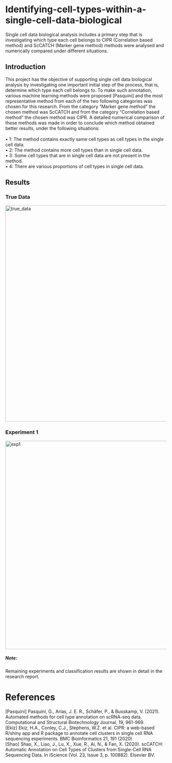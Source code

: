 # Identifying-cell-types-within-a-single-cell-data-biological
Single cell data biological analysis includes a primary step that is investigating which type each cell belongs to CIPR (Correlation based method) and ScCATCH (Marker gene method) methods were analysed and numerically compared under different situations.


## Introduction
This project has the objective of supporting single cell data biological analysis by
investigating one important initial step of the process, that is, determine which type each
cell belongs to. To make such annotation, various machine learning methods were
proposed [Pasquini] and the most representative method from each of the two following
categories was chosen for this research. From the category “Marker gene method” the
chosen method was ScCATCH and from the category “Correlation based method” the
chosen method was CIPR. A detailed numerical comparison of these methods was made
in order to conclude which method obtained better results, under the following situations:\
\
• 1: The method contains exactly same cell types as cell types in the single cell data.\
• 2: The method contains more cell types than in single cell data.\
• 3: Some cell types that are in single cell data are not present in the method.\
• 4: There are various proportions of cell types in single cell data.

## Results 

### True Data 
<img width="676" alt="true_data" src="https://github.com/carde734/Identifying-cell-types-within-a-single-cell-data-biological/assets/90332007/b36818ed-1884-4d65-9287-07fd21659a1b">


### Experiment 1 
<img width="651" alt="exp1" src="https://github.com/carde734/Identifying-cell-types-within-a-single-cell-data-biological/assets/90332007/01605fa0-c33d-4c5a-930f-46d726a06670">


##### Note: 
Remaining experiments and classification results are shown in detail in the research report.

# References
[Pasquini] Pasquini, G., Arias, J. E. R., Schäfer, P., & Busskamp, V. (2021). Automated
methods for cell type annotation on scRNA-seq data. Computational and Structural
Biotechnology Journal, 19, 961-969.\
[Ekiz] Ekiz, H.A., Conley, C.J., Stephens, W.Z. et al. CIPR: a web-based R/shiny app
and R package to annotate cell clusters in single cell RNA sequencing experiments. BMC
Bioinformatics 21, 191 (2020)\
[Shao] Shao, X., Liao, J., Lu, X., Xue, R., Ai, N., & Fan, X. (2020). scCATCH: Automatic
Annotation on Cell Types of Clusters from Single-Cell RNA Sequencing Data. In
iScience (Vol. 23, Issue 3, p. 100882). Elsevier BV.
